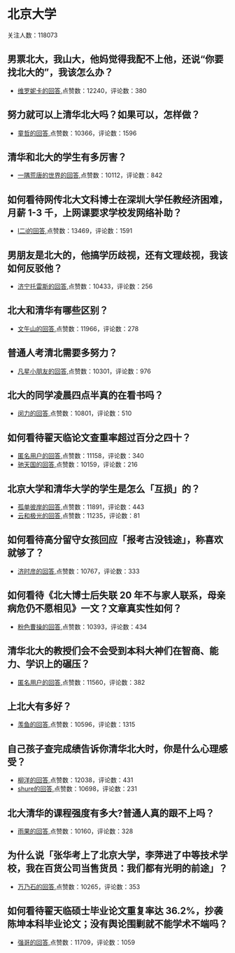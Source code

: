 #  北京大学 
关注人数：118073
## 男票北大，我山大，他妈觉得我配不上他，还说“你要找北大的”，我该怎么办？
- [维罗妮卡的回答](https://www.zhihu.com/question/426272328/answer/1541470087),点赞数：12240，评论数：380
## 努力就可以上清华北大吗？如果可以，怎样做？
- [童哲的回答](https://www.zhihu.com/question/26662321/answer/117797361),点赞数：10366，评论数：1596
## 清华和北大的学生有多厉害？
- [一隅荒唐的世界的回答](https://www.zhihu.com/question/22771794/answer/1713771263),点赞数：10112，评论数：842
## 如何看待网传北大文科博士在深圳大学任教经济困难，月薪 1-3 千，上网课要求学校发网络补助？
- [l二i的回答](https://www.zhihu.com/question/523218182/answer/-1892551268),点赞数：13469，评论数：1591
## 男朋友是北大的，他搞学历歧视，还有文理歧视，我该如何反驳他？
- [济宁托雷斯的回答](https://www.zhihu.com/question/442984075/answer/1718006535),点赞数：10433，评论数：256
## 北大和清华有哪些区别？
- [文午山的回答](https://www.zhihu.com/question/62925135/answer/212723798),点赞数：11966，评论数：278
## 普通人考清北需要多努力？
- [凡星小朋友的回答](https://www.zhihu.com/question/266977400/answer/319480355),点赞数：10301，评论数：976
## 北大的同学凌晨四点半真的在看书吗？
- [闵力的回答](https://www.zhihu.com/question/28364865/answer/40751198),点赞数：10801，评论数：510
## 如何看待翟天临论文查重率超过百分之四十？
- [匿名用户的回答](https://www.zhihu.com/question/311648418/answer/593709390),点赞数：11158，评论数：340
- [驰天国的回答](https://www.zhihu.com/question/311648418/answer/593805616),点赞数：10159，评论数：216
## 北京大学和清华大学的学生是怎么「互损」的？
- [孤单彼岸的回答](https://www.zhihu.com/question/334968358/answer/754296124),点赞数：11891，评论数：443
- [云和极光的回答](https://www.zhihu.com/question/334968358/answer/754601694),点赞数：11235，评论数：81
## 如何看待高分留守女孩回应「报考古没钱途」，称喜欢就够了？
- [济时彦的回答](https://www.zhihu.com/question/411742232/answer/1384031161),点赞数：10767，评论数：333
## 如何看待《北大博士后失联 20 年不与家人联系，母亲病危仍不愿相见》一文？文章真实性如何？
- [粉色曹操的回答](https://www.zhihu.com/question/358932727/answer/921687125),点赞数：10393，评论数：434
## 清华北大的教授们会不会受到本科大神们在智商、能力、学识上的碾压？
- [匿名用户的回答](https://www.zhihu.com/question/26459111/answer/1622866592),点赞数：11560，评论数：382
## 上北大有多好？
- [羡鱼的回答](https://www.zhihu.com/question/367573309/answer/989072040),点赞数：10596，评论数：1315
## 自己孩子查完成绩告诉你清华北大时，你是什么心理感受？
- [柳洋的回答](https://www.zhihu.com/question/331275499/answer/776081322),点赞数：12038，评论数：431
- [shure的回答](https://www.zhihu.com/question/331275499/answer/778626511),点赞数：10698，评论数：231
## 北大清华的课程强度有多大?普通人真的跟不上吗？
- [雨果的回答](https://www.zhihu.com/question/340182781/answer/788610181),点赞数：10160，评论数：328
## 为什么说「张华考上了北京大学，李萍进了中等技术学校，我在百货公司当售货员：我们都有光明的前途」？
- [万乃石的回答](https://www.zhihu.com/question/24769284/answer/2001504170),点赞数：10265，评论数：353
## 如何看待翟天临硕士毕业论文重复率达 36.2%，抄袭陈坤本科毕业论文；没有舆论围剿就不能学术不端吗？
- [强哥的回答](https://www.zhihu.com/question/312134213/answer/597324180),点赞数：11709，评论数：1059
